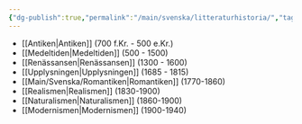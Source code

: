 ```yaml
---
{"dg-publish":true,"permalink":"/main/svenska/litteraturhistoria/","tags":["svenska","litteraturhistoria"]}
---
```


- [[Antiken\|Antiken]] (700 f.Kr. - 500 e.Kr.)
- [[Medeltiden\|Medeltiden]] (500 - 1500)
- [[Renässansen\|Renässansen]] (1300 - 1600)
- [[Upplysningen\|Upplysningen]] (1685 - 1815)
- [[Main/Svenska/Romantiken\|Romantiken]] (1770-1860)
- [[Realismen\|Realismen]] (1830-1900)
- [[Naturalismen\|Naturalismen]] (1860-1900)
- [[Modernismen\|Modernismen]] (1900-1940)